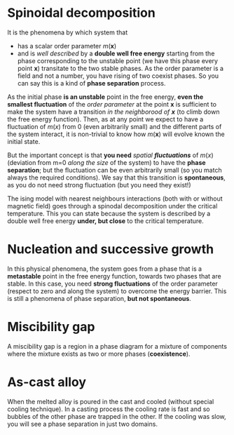 # Spinoidal decomposition
It is the phenomena by which system that
- has a scalar order parameter $m(\mathbf{x})$
- and is _well described_ by a **double well free energy**
starting from the phase corresponding to the unstable point (we have this phase every point **x**) transitate to the two stable phases.
As the order parameter is a field and not a number, you have rising of two coexist phases. So you can say this is a kind of **phase separation** process.

As the initial phase **is an unstable** point in the free energy, **even the smallest fluctuation** of the _order parameter_ at the point **x** is sufficient to make the system have a transition _in the neighborood of **x**_ (to climb down the free energy function).
Then, as at any point we expect to have a fluctuation of $m(x)$ from 0 (even arbitrarily small) and the different parts of the system interact, it is non-trivial to know how $m(\mathbf{x})$ will evolve known the initial state.

But the important concept is that **you need** _spatial **fluctuations**_ of $m(x)$ (deviation from m=0 _along the size_ of the system) to have the **phase separation**; but the fluctuation can be even arbitrarily small (so you match always the required conditions).
We say that this transition is **spontaneous**, as you do not need strong fluctuation (but you need they exist!)

The ising model with nearest neighbours interactions (both with or without magnetic field) goes through a spinodal decomposition under the critical temperature.
This you can state because the system is described by a double well free energy **under, but close** to the critical temperature.

# Nucleation and successive growth
In this physical phenomena, the system goes from a phase that is a **metastable** point in the free energy function, towards two phases that are stable.
In this case, you need **strong fluctuations** of the order parameter (respect to zero and along the system) to overcome the energy barrier.
This is still a phenomena of phase separation, **but not spontaneous**.

# Miscibility gap
A miscibility gap is a region in a phase diagram for a mixture of components where the mixture exists as two or more phases (**coexistence**).

# As-cast alloy
When the melted alloy is poured in the cast and cooled (without special cooling technique).
In a casting process the cooling rate is fast and so bubbles of the other phase are trapped in the other.
If the cooling was slow, you will see a phase separation in just two domains.